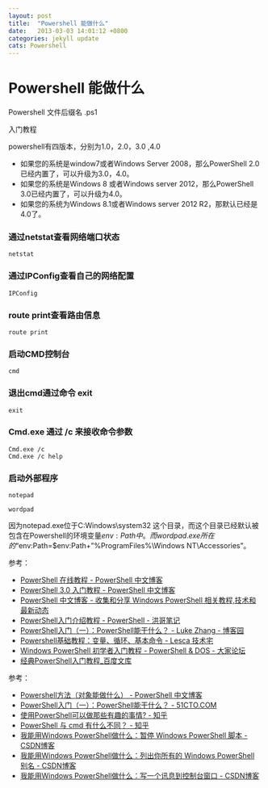 ```yaml
---
layout: post
title:  "Powershell 能做什么"
date:   2013-03-03 14:01:12 +0800
categories: jekyll update
cats: Powershell
---
```


# Powershell 能做什么 #
 
Powershell 文件后缀名 .ps1  



入门教程

powershell有四版本，分别为1.0，2.0，3.0 ,4.0

* 如果您的系统是window7或者Windows Server 2008，那么PowerShell 2.0已经内置了，可以升级为3.0，4.0。
* 如果您的系统是Windows 8 或者Windows server 2012，那么PowerShell 3.0已经内置了，可以升级为4.0。
* 如果您的系统为Windows 8.1或者Windows server 2012 R2，那默认已经是4.0了。

### 通过netstat查看网络端口状态 ###

	netstat

### 通过IPConfig查看自己的网络配置 ###

	IPConfig

### route print查看路由信息 ###

	route print

### 启动CMD控制台 ###

	cmd

### 退出cmd通过命令 exit ###

	exit

### Cmd.exe 通过 /c 来接收命令参数 ###

	Cmd.exe /c
	Cmd.exe /c help

### 启动外部程序 ###

	notepad

	wordpad

因为notepad.exe位于C:Windows\system32 这个目录，而这个目录已经默认被包含在Powershell的环境变量$env:Path中。  
而wordpad.exe 所在的“%ProgramFiles%\Windows NT\Accessories\wordpad.exe“目录却没有包含，可以先进入这个目录，再运行wordpad，或者将wordpad所在的目录加入到环境变量中，$env:Path=$env:Path+”%ProgramFiles%\Windows NT\Accessories”。


参考：

* [PowerShell 在线教程 - PowerShell 中文博客](http://www.pstips.net/powershell-online-tutorials/)
* [PowerShell 3.0 入门教程 - PowerShell 中文博客](http://www.pstips.net/powershell-v3-basic/)
* [PowerShell 中文博客 - 收集和分享 Windows PowerShell 相关教程,技术和最新动态](http://www.pstips.net)
* [PowerShell入门介绍教程 - PowerShell - 洪哥笔记](http://www.splaybow.com/post/powershellintro.html)
* [PowerShell入门（一）：PowerShell能干什么？ - Luke Zhang - 博客园](http://www.cnblogs.com/ceachy/archive/2013/01/30/WhatCanPowerShellDo.html)
* [Powershell基础教程：变量、循环、基本命令 - Lesca 技术宅](https://lesca.me/archives/powershell-tutorial-basics.html)
* [Windows PowerShell 初学者入门教程 - PowerShell & DOS - 大家论坛](http://club.topsage.com/thread-482647-1-1.html)
* [经典PowerShell入门教程_百度文库](https://wenku.baidu.com/view/39f9f7d5195f312b3169a5ed.html?re=view)





参考： 

* [Powershell方法（对象能做什么） - PowerShell 中文博客](http://www.pstips.net/powershell-methods.html)
* [PowerShell入门（一）：PowerShell能干什么？ - 51CTO.COM](http://os.51cto.com/art/201302/380175.htm)
* [使用PowerShell可以做那些有趣的事情? - 知乎](https://www.zhihu.com/question/46435308)
* [PowerShell 与 cmd 有什么不同？ - 知乎](https://www.zhihu.com/question/22611859)
* [我能用Windows PowerShell做什么：暂停 Windows PowerShell 脚本 - CSDN博客](http://blog.csdn.net/itanders/article/details/1785715)
* [我能用Windows PowerShell做什么：列出你所有的 Windows PowerShell 别名 - CSDN博客](http://blog.csdn.net/itanders/article/details/1783894)
* [我能用Windows PowerShell做什么：写一个讯息到控制台窗口 - CSDN博客](http://blog.csdn.net/itanders/article/details/1784187)
